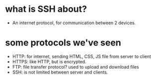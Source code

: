 # what is SSH about?
- An internet protocol, for communication between 2 devices.

# some protocols we've seen
- HTTP: for internet, sending HTML, CSS, JS file from server to client
- HTTPS: like HTTP, but is encrypted.
- FTP: file transfer protocol? used to upload and download files
- SSH: is not limited between server and clients.
